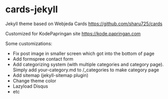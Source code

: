 # cards-jekyll

Jekyll theme based on Webjeda Cards
https://github.com/sharu725/cards

Customized for KodePapringan site
https://kode.papringan.com

Some customizations:
- Fix post image in smaller screen which got into the bottom of page
- Add formspree contact form
- Add categorizing system (with multiple categories and category page). Simply add your-category.md to /_categories to make category page
- Add sitemap (jekyll-sitemap plugin)
- Change theme color
- Lazyload Disqus
- etc

